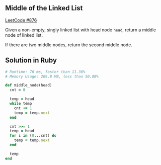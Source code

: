 ## Middle of the Linked List
[LeetCode #876](https://leetcode.com/problems/middle-of-the-linked-list/)

Given a non-empty, singly linked list with head node `head`, return a middle node of linked list.

If there are two middle nodes, return the second middle node.

## Solution in Ruby

```rb
# Runtime: 76 ms, faster than 11.36%
# Memory Usage: 209.8 MB, less than 50.00%

def middle_node(head)
  cnt = 0

  temp = head
  while temp
    cnt += 1
    temp = temp.next 
  end

  cnt >>= 1
  temp = head
  for i in (0...cnt) do
    temp = temp.next 
  end

  temp
end
```